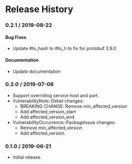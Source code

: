 # Release History
### 0.2.1 / 2019-08-22

#### Bug Fixes

* Update #to_hash to #to_h to fix for protobuf 3.9.0

#### Documentation

* Update documentation

### 0.2.0 / 2019-07-08

* Support overriding service host and port.
* VulnerabilityNote::Detail changes:
    * BREAKING CHANGE: Remove min_affected_version
    * Add affected_version_start
    * Add affected_version_end
* VulnerabilityOccurrence::PackageIssue changes:
    * Remove min_affected_version
    * Add affected_version

### 0.1.0 / 2019-06-21

* Initial release.
